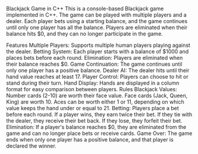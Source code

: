 Blackjack Game in C++
This is a console-based Blackjack game implemented in C++. The game can be played with multiple players and a dealer. Each player bets using a starting balance, and the game continues until only one player has all the balance. Players are eliminated when their balance hits $0, and they can no longer participate in the game.

Features
Multiple Players: Supports multiple human players playing against the dealer.
Betting System: Each player starts with a balance of $1000 and places bets before each round.
Elimination: Players are eliminated when their balance reaches $0.
Game Continuation: The game continues until only one player has a positive balance.
Dealer AI: The dealer hits until their hand value reaches at least 17.
Player Control: Players can choose to hit or stand during their turn.
Hand Display: Hands are displayed in a column format for easy comparison between players.
Rules
Blackjack Values:
Number cards (2-10) are worth their face value.
Face cards (Jack, Queen, King) are worth 10.
Aces can be worth either 1 or 11, depending on which value keeps the hand under or equal to 21.
Betting:
Players place a bet before each round.
If a player wins, they earn twice their bet.
If they tie with the dealer, they receive their bet back.
If they lose, they forfeit their bet.
Elimination: If a player's balance reaches $0, they are eliminated from the game and can no longer place bets or receive cards.
Game Over: The game ends when only one player has a positive balance, and that player is declared the winner.
